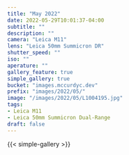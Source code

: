 ```yaml
---
title: "May 2022"
date: 2022-05-29T10:01:37-04:00
subtitle: ""
description: ""
camera: "Leica M11"
lens: "Leica 50mm Summicron DR"
shutter_speed: ""
iso: ""
aperature: ""
gallery_feature: true
simple_gallery: true
bucket: "images.mccurdyc.dev"
prefix: "images/2022/05/"
image: "/images/2022/05/L1004195.jpg"
tags:
- Leica M11
- Leica 50mm Summicron Dual-Range
draft: false
---
```


{{< simple-gallery >}}
